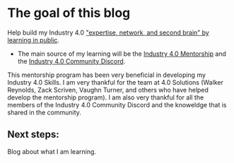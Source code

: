 # The goal of this blog
Help build my Industry 4.0 ["expertise, network, and second brain" by learning in public](https://www.swyx.io/learn-in-public/).

- The main source of my learning will be the [Industry 4.0 Mentorship](https://www.iiot.university/mentorship-program) and the [Industry 4.0 Community Discord](https://www.iiot.university/discord).

This mentorship program has been very beneficial in developing my Industry 4.0 Skills. I am very thankful for the team at 4.0 Solutions (Walker Reynolds, Zack Scriven,
Vaughn Turner, and others who have helped develop the mentorship program). I am also very thankful for all the members of the Industry 4.0 Community Discord and the knoweldge
that is shared in the community.

## Next steps:
Blog about what I am learning.

